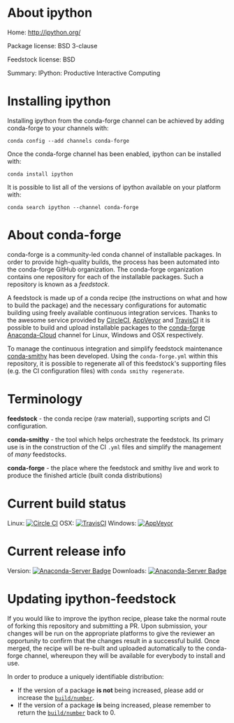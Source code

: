 About ipython
=============

Home: http://ipython.org/

Package license: BSD 3-clause

Feedstock license: BSD

Summary: IPython: Productive Interactive Computing



Installing ipython
==================

Installing ipython from the conda-forge channel can be achieved by adding conda-forge to your channels with:

```
conda config --add channels conda-forge
```

Once the conda-forge channel has been enabled, ipython can be installed with:

```
conda install ipython
```

It is possible to list all of the versions of ipython available on your platform with:

```
conda search ipython --channel conda-forge
```


About conda-forge
=================

conda-forge is a community-led conda channel of installable packages.
In order to provide high-quality builds, the process has been automated into the
conda-forge GitHub organization. The conda-forge organization contains one repository 
for each of the installable packages. Such a repository is known as a *feedstock*.

A feedstock is made up of a conda recipe (the instructions on what and how to build
the package) and the necessary configurations for automatic building using freely
available continuous integration services. Thanks to the awesome service provided by
[CircleCI](https://circleci.com/), [AppVeyor](http://www.appveyor.com/)
and [TravisCI](https://travis-ci.org/) it is possible to build and upload installable
packages to the [conda-forge](https://anaconda.org/conda-forge)
[Anaconda-Cloud](http://docs.anaconda.org/) channel for Linux, Windows and OSX respectively.

To manage the continuous integration and simplify feedstock maintenance
[conda-smithy](http://github.com/conda-forge/conda-smithy) has been developed.
Using the ``conda-forge.yml`` within this repository, it is possible to regenerate all of
this feedstock's supporting files (e.g. the CI configuration files) with ``conda smithy regenerate``.


Terminology
===========

**feedstock** - the conda recipe (raw material), supporting scripts and CI configuration.

**conda-smithy** - the tool which helps orchestrate the feedstock.
                   Its primary use is in the construction of the CI ``.yml`` files
                   and simplify the management of *many* feedstocks.

**conda-forge** - the place where the feedstock and smithy live and work to
                  produce the finished article (built conda distributions)

Current build status
====================
Linux: [![Circle CI](https://circleci.com/gh/conda-forge/ipython-feedstock.svg?style=svg)](https://circleci.com/gh/conda-forge/ipython-feedstock)
OSX: [![TravisCI](https://travis-ci.org/conda-forge/ipython-feedstock.svg?branch=master)](https://travis-ci.org/conda-forge/ipython-feedstock) 
Windows: [![AppVeyor](https://ci.appveyor.com/api/projects/status/github/conda-forge/ipython-feedstock?svg=True)](https://ci.appveyor.com/project/conda-forge/ipython-feedstock/branch/master)

Current release info
====================
Version: [![Anaconda-Server Badge](https://anaconda.org/conda-forge/ipython/badges/version.svg)](https://anaconda.org/conda-forge/ipython)
Downloads: [![Anaconda-Server Badge](https://anaconda.org/conda-forge/ipython/badges/downloads.svg)](https://anaconda.org/conda-forge/ipython)


Updating ipython-feedstock
==========================

If you would like to improve the ipython recipe, please take the normal
route of forking this repository and submitting a PR. Upon submission, your changes will
be run on the appropriate platforms to give the reviewer an opportunity to confirm that the
changes result in a successful build. Once merged, the recipe will be re-built and uploaded
automatically to the conda-forge channel, whereupon they will be available for everybody to
install and use.

In order to produce a uniquely identifiable distribution:
 * If the version of a package **is not** being increased, please add or increase
   the [``build/number``](http://conda.pydata.org/docs/building/meta-yaml.html#build-number-and-string). 
 * If the version of a package **is** being increased, please remember to return
   the [``build/number``](http://conda.pydata.org/docs/building/meta-yaml.html#build-number-and-string)
   back to 0.
